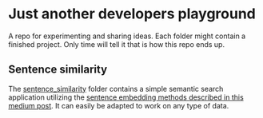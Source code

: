 # Just another developers playground
A repo for experimenting and sharing ideas. Each folder might contain a finished project. Only time will tell it that is how this repo ends up.

## Sentence similarity
The [sentence_similarity](./sentence_similarity/) folder contains a simple semantic search application utilizing the [sentence embedding methods described in this medium post](https://medium.com/analytics-vidhya/tl-dr-sentencebert-8dec326daf4e). It can easily be adapted to work on any type of data.